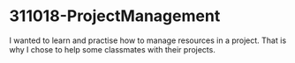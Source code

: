 # 311018-ProjectManagement
I wanted to learn and practise how to manage resources in a project. That is why I chose to help some classmates with their projects.

